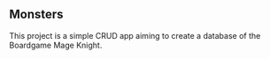 ## Monsters

This project is a simple CRUD app aiming to create a database of the Boardgame Mage Knight.
